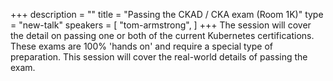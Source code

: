 +++
description = ""
title = "Passing the CKAD / CKA exam (Room 1K)"
type = "new-talk"
speakers = [
        "tom-armstrong",
]
+++
The session will cover the detail on passing one or both of the current Kubernetes certifications. These exams are 100% 'hands on' and require a special type of preparation. This session will cover the real-world details of passing the exam.